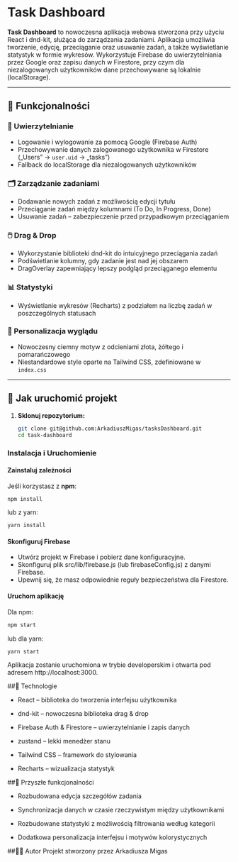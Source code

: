 # Task Dashboard

**Task Dashboard** to nowoczesna aplikacja webowa stworzona przy użyciu React i dnd-kit, służąca do zarządzania zadaniami. Aplikacja umożliwia tworzenie, edycję, przeciąganie oraz usuwanie zadań, a także wyświetlanie statystyk w formie wykresów. Wykorzystuje Firebase do uwierzytelniania przez Google oraz zapisu danych w Firestore, przy czym dla niezalogowanych użytkowników dane przechowywane są lokalnie (localStorage).

---

## 📱 Funkcjonalności

### 🔐 Uwierzytelnianie
- Logowanie i wylogowanie za pomocą Google (Firebase Auth)
- Przechowywanie danych zalogowanego użytkownika w Firestore („Users” → `user.uid` → „tasks”)
- Fallback do localStorage dla niezalogowanych użytkowników

### 🗂️ Zarządzanie zadaniami
- Dodawanie nowych zadań z możliwością edycji tytułu
- Przeciąganie zadań między kolumnami (To Do, In Progress, Done)
- Usuwanie zadań – zabezpieczenie przed przypadkowym przeciąganiem

### 🖱️ Drag & Drop
- Wykorzystanie biblioteki dnd-kit do intuicyjnego przeciągania zadań
- Podświetlanie kolumny, gdy zadanie jest nad jej obszarem
- DragOverlay zapewniający lepszy podgląd przeciąganego elementu

### 📊 Statystyki
- Wyświetlanie wykresów (Recharts) z podziałem na liczbę zadań w poszczególnych statusach

### 🎨 Personalizacja wyglądu
- Nowoczesny ciemny motyw z odcieniami złota, żółtego i pomarańczowego
- Niestandardowe style oparte na Tailwind CSS, zdefiniowane w `index.css`

---

## 🚀 Jak uruchomić projekt

1. **Sklonuj repozytorium:**
   ```bash
   git clone git@github.com:ArkadiuszMigas/tasksDashboard.git
   cd task-dashboard
   ```
### Instalacja i Uruchomienie

#### Zainstaluj zależności

Jeśli korzystasz z **npm**:

```bash
npm install
```

lub z yarn:

```bash
yarn install
```

#### Skonfiguruj Firebase
- Utwórz projekt w Firebase i pobierz dane konfiguracyjne.
- Skonfiguruj plik src/lib/firebase.js (lub firebaseConfig.js) z danymi Firebase.
- Upewnij się, że masz odpowiednie reguły bezpieczeństwa dla Firestore.

#### Uruchom aplikację
Dla npm:

```bash
npm start
```

lub dla yarn:

```bash
yarn start
```
Aplikacja zostanie uruchomiona w trybie developerskim i otwarta pod adresem http://localhost:3000.

##🔧 Technologie
- React – biblioteka do tworzenia interfejsu użytkownika

- dnd-kit – nowoczesna biblioteka drag & drop

- Firebase Auth & Firestore – uwierzytelnianie i zapis danych

- zustand – lekki menedżer stanu

- Tailwind CSS – framework do stylowania

- Recharts – wizualizacja statystyk

##📌 Przyszłe funkcjonalności
- Rozbudowana edycja szczegółów zadania

- Synchronizacja danych w czasie rzeczywistym między użytkownikami

- Rozbudowane statystyki z możliwością filtrowania według kategorii

- Dodatkowa personalizacja interfejsu i motywów kolorystycznych

##🧑‍💻 Autor
Projekt stworzony przez Arkadiusza Migas
